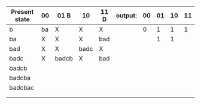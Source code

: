 
| Present state | 00  | 01 B  | 10   | 11 D | output: | 00  | 01  | 10  | 11  |
| ------------- | --- | ----- | ---- | ---- | ------- | --- | --- | --- | --- |
| b             | ba  | X     | X    | X    |         | 0   | 1   | 1   | 1   |
| ba            | X   | X     | X    | bad  |         |     | 1   | 1   |     |
| bad           | X   | X     | badc | X    |         |     |     |     |     |
| badc          | X   | badcb | X    | bad  |         |     |     |     |     |
| badcb         |     |       |      |      |         |     |     |     |     |
| badcba        |     |       |      |      |         |     |     |     |     |
| badcbac       |     |       |      |      |         |     |     |     |     |
|               |     |       |      |      |         |     |     |     |     |
|               |     |       |      |      |         |     |     |     |     |
